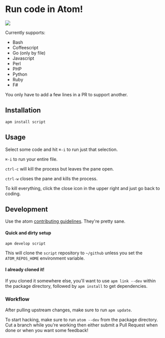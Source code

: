 # Run code in Atom!

![](https://f.cloud.github.com/assets/836375/2354274/4932e59e-a5bb-11e3-9f00-c5b5c9d6fc67.gif)

Currently supports:

  * Bash
  * Coffeescript
  * Go (only by file)
  * Javascript
  * Perl
  * PHP
  * Python
  * Ruby
  * F#

You only have to add a few lines in a PR to support another.

## Installation

`apm install script`

## Usage

Select some code and hit `⌘-i` to run just that selection.

`⌘-i` to run your entire file.

`ctrl-c` will kill the process but leaves the pane open.

`ctrl-w` closes the pane and kills the process.

To kill everything, click the close icon in the upper right and just go back to
coding.

## Development

Use the atom [contributing guidelines](https://atom.io/docs/latest/contributing).
They're pretty sane.

#### Quick and dirty setup

`apm develop script`

This will clone the `script` repository to `~/github` unless you set the
`ATOM_REPOS_HOME` environment variable.

#### I already cloned it!

If you cloned it somewhere else, you'll want to use `apm link --dev` within the
package directory, followed by `apm install` to get dependencies.

### Workflow

After pulling upstream changes, make sure to run `apm update`.

To start hacking, make sure to run `atom --dev` from the package directory.
Cut a branch while you're working then either submit a Pull Request when done
or when you want some feedback!
